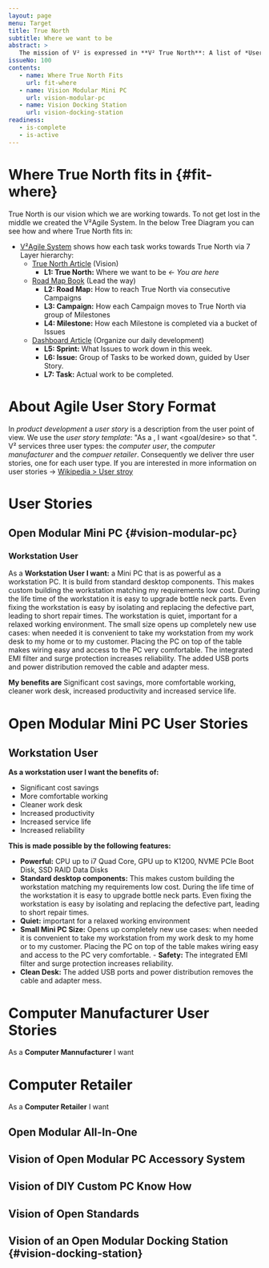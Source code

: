 ```yaml
---
layout: page
menu: Target
title: True North
subtitle: Where we want to be
abstract: >
   The mission of V² is expressed in **V² True North**: A list of *User Stories* for each Product Line / Service / Standards of V². Each group of user stories contains views of *User*, *Manufacturer* and *Retailer*. These *User Stories* show them where we are going and guides the contributor to get there. As always you can provide feedback and contributions via *V²Flow Button*.
issueNo: 100
contents:
   - name: Where True North Fits
     url: fit-where
   - name: Vision Modular Mini PC
     url: vision-modular-pc
   - name: Vision Docking Station
     url: vision-docking-station
readiness:
   - is-complete
   - is-active
---
```



# Where True North fits in {#fit-where}

True North is our vision which we are working towards. To not get lost in the middle we created the V²Agile System. In the below Tree Diagram you can see how and where True North fits in:

- [V²Agile System](https://v-squared.github.io/plan/agile/) shows how each task works towards True North via 7 Layer hierarchy:
   - [True North Article](https://v-squared.github.io/plan/true-north/) (Vision)
     - **L1: True North:** Where we want to be *← You are here*
   - [Road Map Book](https://v-squared.github.io/plan/road-map/) (Lead the way)
     - **L2: Road Map:** How to reach True North via consecutive Campaigns
     - **L3: Campaign:** How each Campaign moves to True North via group of Milestones
     - **L4: Milestone:** How each Milestone is completed via a bucket of Issues
   - [Dashboard Article](https://v-squared.github.io/plan/dashboard/) (Organize our daily development)
     - **L5: Sprint:** What Issues to work down in this week.
     - **L6: Issue:** Group of Tasks to be worked down, guided by User Story.
     - **L7: Task:** Actual work to be completed.


# About Agile User Story Format

In *product development* a *user story* is a description from the user point of view. We use the *user story template*: "As a <role>, I want <goal/desire> so that <benefit>". V² services three user types: the *computer user*, the *computer manufacturer* and the *compuer retailer*. Consequently we deliver thre user stories, one for each user type. If you are interested in more information on user stories → [Wikipedia > User stroy](https://en.wikipedia.org/wiki/User_story)

# User Stories

## Open Modular Mini PC {#vision-modular-pc}

### Workstation User

As a **Workstation User** **I want:** a Mini PC that is as powerful as a workstation PC. It is build from standard desktop components. This makes custom building the workstation matching my requirements low cost. During the life time of the workstation it is easy to upgrade bottle neck parts. Even fixing the workstation is easy by isolating and replacing the defective part, leading to short repair times. The workstation is quiet, important for a relaxed working environment. The small size opens up completely new use cases: when needed it is convenient to take my workstation from my work desk to my home or to my customer. Placing the PC on top of the table makes wiring easy and access to the PC very comfortable. The integrated EMI filter and surge protection increases reliability. The added USB ports and power distribution removed the cable and adapter mess. 

**My benefits are** Significant cost savings, more comfortable working, cleaner work desk, increased productivity and increased service life.


# Open Modular Mini PC User Stories

## Workstation User

**As a workstation user I want the benefits of:** 

- Significant cost savings
- More comfortable working
- Cleaner work desk
- Increased productivity
- Increased service life
- Increased reliability

**This is made possible by the following features:**

- **Powerful:** CPU up to i7 Quad Core, GPU up to K1200, NVME PCIe Boot Disk, SSD RAID Data Disks
- **Standard desktop components:** This makes custom building the workstation matching my requirements low cost. During the life time of the workstation it is easy to upgrade bottle neck parts. Even fixing the workstation is easy by isolating and replacing the defective part, leading to short repair times. 
- **Quiet:** important for a relaxed working environment
- **Small Mini PC Size:** Opens up completely new use cases: when needed it is convenient to take my workstation from my work desk to my home or to my customer. Placing the PC on top of the table makes wiring easy and access to the PC very comfortable. - **Safety:** The integrated EMI filter and surge protection increases reliability. 
- **Clean Desk:** The added USB ports and power distribution removes the cable and adapter mess. 




# Computer Manufacturer User Stories

As a **Computer Mannufacturer** I want

# Computer Retailer

As a **Computer Retailer** I want


## Open Modular All-In-One

## Vision of Open Modular PC Accessory System

## Vision of DIY Custom PC Know How

## Vision of Open Standards


## Vision of an Open Modular Docking Station {#vision-docking-station}


